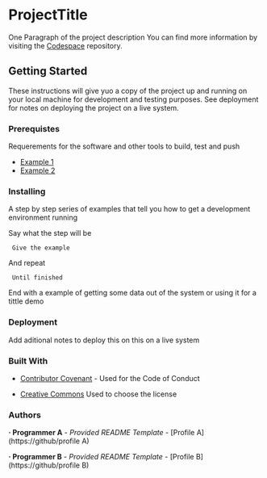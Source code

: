 # ProjectTitle          

One Paragraph of the project  description 
You can find more information by visiting the [Codespace](https://github.com/cod3spac3Academy) repository.

## Getting Started 

These instructions will give yuo a copy of the project up and running on your local machine for development and testing purposes. See deployment for notes on deploying the project on a live system. 

### Prerequistes 

Requerements for the software and other tools to build, test and push 

- [Example 1](https://www.example.com)
- [Example 2](https://www.example.com)

### Installing 

A step by step series of examples that tell you how to get a development environment running

Say what the step will be

     Give the example

And repeat
 
     Until finished

End with a example of getting some data out of the system or using it for a tittle demo

### Deployment 

Add aditional notes to deploy this on this on a live system 

### Built With

- [Contributor Covenant](https://www.contributorcovenant.org/) - Used
for the Code of Conduct

- [Creative Commons](https://creativecommons.org/) Used to choose the license
  
### Authors

**· Programmer A** - *Provided README Template* - [Profile A](https://github/profile A)

**· Programmer B** - *Provided README Template* - [Profile B](https://github/profile B)
